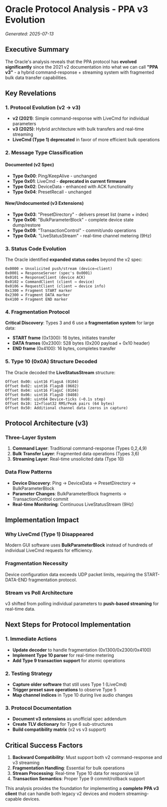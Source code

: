 # Oracle Protocol Analysis - PPA v3 Evolution
*Generated: 2025-07-13*

## Executive Summary

The Oracle's analysis reveals that the PPA protocol has **evolved significantly** since the 2021 v2 documentation into what we can call **"PPA v3"** - a hybrid command-response + streaming system with fragmented bulk data transfer capabilities.

## Key Revelations

### 1. Protocol Evolution (v2 → v3)
- **v2 (2021)**: Simple command-response with LiveCmd for individual parameters
- **v3 (2025)**: Hybrid architecture with bulk transfers and real-time streaming
- **LiveCmd (Type 1) deprecated** in favor of more efficient bulk operations

### 2. Message Type Classification

#### **Documented (v2 Spec)**
- **Type 0x00**: Ping/KeepAlive - unchanged
- **Type 0x01**: LiveCmd - **deprecated in current firmware**
- **Type 0x02**: DeviceData - enhanced with ACK functionality  
- **Type 0x04**: PresetRecall - unchanged

#### **New/Undocumented (v3 Extensions)**
- **Type 0x03**: "PresetDirectory" - delivers preset list (name + index)
- **Type 0x06**: "BulkParameterBlock" - complete device state dump/restore
- **Type 0x09**: "TransactionControl" - commit/undo operations
- **Type 0x0A**: "LiveStatusStream" - real-time channel metering (9Hz)

### 3. Status Code Evolution

The Oracle identified **expanded status codes** beyond the v2 spec:

```
0x0000 = Unsolicited push/stream (device→client)
0x0001 = ResponseServer (spec's 0x0001)  
0x0101 = ResponseClient (device ACK)
0x0102 = CommandClient (client → device)
0x0106 = RequestClient (client → device info)
0x1300 = Fragment START marker
0x2300 = Fragment DATA marker  
0x4100 = Fragment END marker
```

### 4. Fragmentation Protocol

**Critical Discovery**: Types 3 and 6 use a **fragmentation system** for large data:
- **START frame** (0x1300): 16 bytes, initiates transfer
- **DATA frames** (0x2300): 528 bytes (0x200 payload + 0x10 header)
- **END frame** (0x4100): 16 bytes, completes transfer

### 5. Type 10 (0x0A) Structure Decoded

The Oracle decoded the **LiveStatusStream** structure:

```
Offset 0x00: uint16 FlagsA (0104)
Offset 0x02: uint16 FlagsB (0602)  
Offset 0x04: uint16 FlagsC (0104)
Offset 0x06: uint16 FlagsD (0408)
Offset 0x08: uint64 Device-ticks (~0.1s step)
Offset 0x10: 12×float32 RMS/Peak pairs (64 bytes)
Offset 0x50: Additional channel data (zeros in capture)
```

## Protocol Architecture (v3)

### Three-Layer System
1. **Command Layer**: Traditional command-response (Types 0,2,4,9)
2. **Bulk Transfer Layer**: Fragmented data operations (Types 3,6)  
3. **Streaming Layer**: Real-time unsolicited data (Type 10)

### Data Flow Patterns
- **Device Discovery**: Ping → DeviceData → PresetDirectory → BulkParameterBlock
- **Parameter Changes**: BulkParameterBlock fragments → TransactionControl commit
- **Real-time Monitoring**: Continuous LiveStatusStream (9Hz)

## Implementation Impact

### Why LiveCmd (Type 1) Disappeared
Modern GUI software uses **BulkParameterBlock** instead of hundreds of individual LiveCmd requests for efficiency.

### Fragmentation Necessity  
Device configuration data exceeds UDP packet limits, requiring the START-DATA-END fragmentation protocol.

### Stream vs Poll Architecture
v3 shifted from polling individual parameters to **push-based streaming** for real-time data.

## Next Steps for Protocol Implementation

### 1. Immediate Actions
- **Update decoder** to handle fragmentation (0x1300/0x2300/0x4100)
- **Implement Type 10 parser** for real-time metering
- **Add Type 9 transaction support** for atomic operations

### 2. Testing Strategy
- **Capture older software** that still uses Type 1 (LiveCmd)
- **Trigger preset save operations** to observe Type 5
- **Map channel indices** in Type 10 during live audio changes

### 3. Protocol Documentation
- **Document v3 extensions** as unofficial spec addendum
- **Create TLV dictionary** for Type 6 sub-structures
- **Build compatibility matrix** (v2 vs v3 support)

## Critical Success Factors

1. **Backward Compatibility**: Must support both v2 command-response and v3 streaming
2. **Fragmentation Handling**: Essential for bulk operations
3. **Stream Processing**: Real-time Type 10 data for responsive UI
4. **Transaction Semantics**: Proper Type 9 commit/rollback support

This analysis provides the foundation for implementing a **complete PPA v3 client** that can handle both legacy v2 devices and modern streaming-capable devices.
